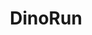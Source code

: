 ---
title: 'DinoRun'
description: 'JavaScript SPA scrolling platform game.
A user provided Mp3 file is analysed to extract tempo and
amplitude, the data is then used to automatically generate a level
with different obstacles.'
tech: 'JavaScript • Ruby on Rails • PostgreSQL • jQuery • Jasmine • Rspec • Capybara • Heroku'
imgSrc: '/projects/dinorun.png'
---
